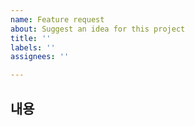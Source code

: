 ```yaml
---
name: Feature request
about: Suggest an idea for this project
title: ''
labels: ''
assignees: ''

---
```


## 내용

